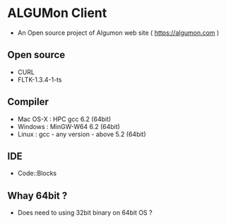 # ALGUMon Client

* An Open source project of Algumon web site ( https://algumon.com )

## Open source
* CURL
* FLTK-1.3.4-1-ts

## Compiler
* Mac OS-X : HPC gcc 6.2 (64bit)
* Windows : MinGW-W64 6.2 (64bit)
* Linux : gcc - any version - above 5.2 (64bit)

## IDE
* Code::Blocks

## Whay 64bit ?
* Does need to using 32bit binary on 64bit OS ?